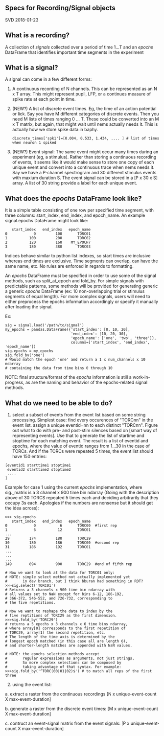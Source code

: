 ## Specs for Recording/Signal objects

SVD 2018-01-23

## What is a recording?

A collection of *signals* collected over a period of time 1...T and an *epochs* DataFrame that identifies important time segments in the experiment

## What is a signal?

A signal can come in a few different forms:

1. A continuous recording of N channels. This can be represented as an N x T array. This might represent pupil, LFP, or a continues  measure of spike rate at each point in time.

2. (NEW?) A list of discrete event times. Eg, the time of an action potential or lick. Say you have M different categories of discrete events. Then you need M lists of times ranging 0 ... T. These could be converted into an M x T matrix, but again, that might wait until nems actually needs it. This is actually how we store spike data in baphy.
   ```discrete_times['lick']=[0.43, 1.3, 1.4, 1.55, ... ]   # list of times when the animal licked
   discrete_times['spk1']=[0.004, 0.533, 1.434, .... ] # list of times when neuron 1 spiked
   ```
   
3. (NEW?) Event signal: The same event might occur many times during an experiment (eg, a stimulus). Rather than storing a continuous recording of events, it seems like it would make sense to store one copy of each unique event and convert into a continuous trace when nems needs it. Say we have a P-channel spectrogram and 30 different stimulus events with maxium duration S.  The event signal can be stored in a [P x 30 x S] array.  A list of 30 string provide a label for each unique event.

## What does the *epochs* DataFrame look like?

It is a simple table consisting of one row per specified time segment,
with three columns: start_index, end_index, and epoch_name.
An example signal.epochs DataFrame might look like:

```
   start_index   end_index   epoch_name
0            0         100       TORC01
1          100         200       TORC02
2          120         160    MY_EPOCH7
3          180         380       TORC03
```

Indices behave similar to python list indexes,
so start times are inclusive whereas end times are exclusive.
Time segments can overlap, can have the same name, etc.
No rules are enforced in regards to formatting.

An *epochs* DataFrame must be specified in order to use
some of the signal methods, such as split_at_epoch and fold_by.
For simple signals with predictable patterns,
some methods will be provided for generating generic
a generic *epochs* DataFrame (ex: 10 non-overlapping
trial or stimulus segments of equal length).
For more complex signals, users will need to
either preprocess the epochs information accordingly
or specify it manually after loading the signal.

Ex:

```
sig = signal.load('/path/to/signal')
my_epochs = pandas.DataFrame({'start_index': [0, 10, 20],
                              'end_index': [10, 20, 30],
                              'epoch_name': ['one', 'two', 'three']},
                              columns=['start_index', 'end_index', 'epoch_name'])
sig.epochs = my_epochs
sig.fold_by('one')
# Would match the epoch 'one' and return a 1 x num_channels x 10 ndarray
# containing the data from time bins 0 through 10
```

NOTE: final structure/format of the *epochs* information
      is still a work-in-progress, as are the naming and
      behavior of the epochs-related signal methods.


## What do we need to be able to do?

1. select a subset of events from the event list based on some string processing. Simplest case: find every occurences of "TORCnn" in the event list. assign a unique eventid=nn to each distinct "TORCnn". Figure out what to do with pre- and post-stim silences based on [smart way of representing events]. Use that to generate the list of startime and stoptime for each matching event. The result is a list of eventid and epochs, where the value of eventid ranges from 1...30 in the case of TORCs. And if the TORCs were repeated 5 times, the event list should have 150 entries:
```
[eventid1 starttime1 stoptime1
 eventid2 starttime2 stoptime2
 ....
]
```

Example for case 1 using the current *epochs* implementation,
where sig._matrix is a 3 channel x 900 time bin ndarray
(Going with the description above of 30 TORCS repeated 5 times each
 and deciding arbitrarily that they occupy 3s each. Apologies
 if the numbers are nonsense but it should get the idea across):

```
>>> sig.epochs
   start_index   end_index   epoch_name
0            0           6       TORC00  #first rep
1            6          12       TORC01
...
29         174         180       TORC29
30         180         186       TORC00  #second rep
31         186         192       TORC01
...
...
...
149        894         900       TORC29  #end of fifth rep

# Now we want to look at the data for TORC01 only:
# NOTE: simple select method not actually implemented yet
#       in dev branch, but I think bburan had something in RDT?
>>>sig.select('TORC01')
# Returns a 3 channels x 900 time bin ndarray with
# all values set to NaN except for bins 6-12, 186-192,
# 366-372, 546-552, and 726-732, corresponding to
# the five repetitions.

# Now we want to reshape the data to index by the
# five reptitions of TORC29 as the first dimension.
>>>sig.fold_by('TORC29')
# returns a 5 epochs x 3 channels x 6 time bins ndarray,
# where array[0] corresponds to the first repetition of
# TORC29, array[1] the second repetition, etc.
# The length of the time axis is determined by the
# longest epoch matched (in this case all are length 6),
# and shorter-length matches are appended with NaN values.

# NOTE: the epochs selection methods accept
#       regular expressions as arguments, not just strings.
#       So more complex selections can be composed by
#       taking advantage of that syntax. For example:
>>>sig.fold_by('^TORC(00|01|02)$') # to match all reps of the first three

```

2. using the event list:

  a. extract a raster from the continuous recordings [N x unique-event-count X max-event-duration]

  b. generate a raster from the discrete event times: [M x unique-event-count X max-event-duration]
 
  c. contruct an event-signal matrix from the event signals: [P x unique-event-count X max-event-duration]





